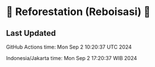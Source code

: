 
# 🌳 Reforestation (Reboisasi) 🌲

## Last Updated

GitHub Actions time: Mon Sep  2 10:20:37 UTC 2024

Indonesia/Jakarta time: Mon Sep  2 17:20:37 WIB 2024
